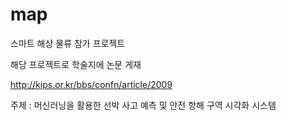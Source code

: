 # map

스마트 해상 물류 참가 프로젝트

해당 프로젝트로 학술지에 논문 게재

http://kips.or.kr/bbs/confn/article/2009

주제 :  머신러닝을 활용한 선박 사고 예측 및 안전 항해 구역 시각화 시스템
